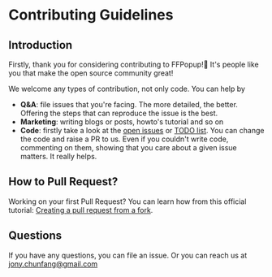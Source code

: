 # Contributing Guidelines

## Introduction
Firstly, thank you for considering contributing to FFPopup!👋 It's people like you that make the open source community great! 

We welcome any types of contribution, not only code. You can help by

- **Q&A**: file issues that you're facing. The more detailed, the better. Offering the steps that can reproduce the issue is the best.
- **Marketing**: writing blogs or posts, howto's tutorial and so on
- **Code**: firstly take a look at the [open issues](https://github.com/JonyFang/FFPopup/issues) or [TODO list](https://github.com/JonyFang/FFPopup#todo-list). You can change the code and raise a PR to us. Even if you couldn't write code, commenting on them, showing that you care about a given issue matters. It really helps.

## How to Pull Request?

Working on your first Pull Request? You can learn how from this official tutorial: [Creating a pull request from a fork](https://help.github.com/articles/creating-a-pull-request-from-a-fork/).

## Questions

If you have any questions, you can file an issue. Or you can reach us at jony.chunfang@gmail.com





